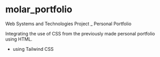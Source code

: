 # molar_portfolio
Web Systems and Technologies Project _ Personal Portfolio

Integrating the use of CSS from the previously made personal portfolio using HTML.
- using Tailwind CSS

